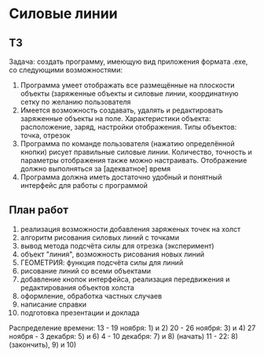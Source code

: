 # Силовые линии

## ТЗ
Задача: создать программу, имеющую вид приложения формата .exe, со следующими возможностями:
1) Программа умеет отображать все размещённые на плоскости объекты (заряженные объекты и силовые линии, координатную сетку по желанию пользователя
2) Имеется возможность создавать, удалять и редактировать заряженные объекты на поле. Характеристики объекта: расположение, заряд, настройки отображения. Типы объектов: точка, отрезок
3) Программа по команде пользователя (нажатию определённой кнопки) рисует правильные силовые линии. Количество, точность и параметры отображения также можно настраивать. Отображение должно выполняться за [адекватное] время
3) Программа должна иметь достаточно удобный и понятный  интерфейс для работы с программой

## План работ

1) реализация возможности добавления заряженых точек на холст
2) алгоритм рисования силовых линий с точками
3) вывод метода подсчёта силы для отрезка (эксперимент)
4) объект "линия", возможность рисования новых линий
5) ГЕОМЕТРИЯ: функция подсчёта силы для линий
6) рисование линий со всеми объектами
7) добавление кнопок интерфейса, реализация передвижения и редактирования объектов холста
8) оформление, обработка частных случаев
9) написание справки
10) подготовка презентации и доклада

Распределение времени:
13 - 19 ноября: 1) и 2)
20 - 26 ноября: 3) и 4)
27 ноября - 3 декабря: 5) и 6)
4 - 10 декабря: 7) и 8) (начать)
11 - 22: 8) (закончить), 9) и 10)
